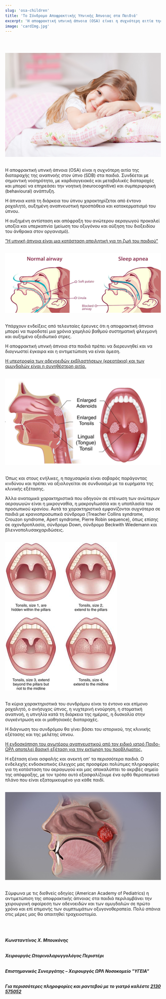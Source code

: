 ```yaml
---
slug: 'osa-children'
title: 'Το Σύνδρομο Αποφρακτικής Υπνικής Άπνοιας στα Παιδιά'
excerpt: 'Η αποφρακτική υπνική άπνοια (OSA) είναι η συχνότερη αιτία της διαταραχής της αναπνοής στον ύπνο (SDB) στα παιδιά.'
image: 'cardImg.jpg'
---
```


<br/>
<br/>

![cardImg](cardImg.jpg)
<br/>
<br/>

Η αποφρακτική υπνική άπνοια (OSA) είναι η συχνότερη αιτία της διαταραχής της αναπνοής στον ύπνο (SDB) στα παιδιά. Συνδέεται με σημαντική νοσηρότητα, με καρδιαγγειακές και μεταβολικές διαταραχές και μπορεί να επηρεάσει την νοητική (neurocognitive) και συμπεριφορική (behavioural) ανάπτυξη.

Η άπνοια κατά τη διάρκεια του ύπνου χαρακτηρίζεται από έντονο ροχαλητό, αυξημένη αναπνευστική προσπάθεια και κατακερματισμό του ύπνου.

Η αυξημένη αντίσταση και απόφραξη του ανώτερου αεραγωγού προκαλεί υποξία και υπερκαπνία (μείωση του οξυγόνου και αύξηση του διοξειδίου του άνθρακα στον οργανισμό).

<u>"Η υπνική άπνοια είναι μια κατάσταση απειλητική για τη ζωή του παιδιού"</u>
<br/>
<br/>

![sn2](sn2.jpg)
<br/>
<br/>

Υπάρχουν ενδείξεις από τελευταίες έρευνες ότι η αποφρακτική άπνοια μπορεί να πυροδοτεί μια χρόνια χαμηλού βαθμού συστηματική φλεγμονή και αυξημένο οξειδωτικό στρες.

Η αποφρακτική υπνική άπνοια στα παιδιά πρέπει να διερευνηθεί και να διαγνωστεί έγκαιρα και η αντιμετώπιση να είναι άμεση.

<u>Η υπερτροφία των αδενοειδών εκβλαστήσεων (κρεατάκια) και των αμυγδαλών είναι η συνηθέστερη αιτία.</u>
<br/>
<br/>

![sn3](sn3.jpg)
<br/>
<br/>

Όπως και στους ενήλικες, η παχυσαρκία είναι σοβαρός παράγοντας κινδύνου και πρέπει να αξιολογείται σε συνδυασμό με τα ευρήματα της κλινικής εξέτασης.

Άλλα ανατομικά χαρακτηριστικά που οδηγούν σε στένωση των ανώτερων αεραγωγών είναι η μικρογναθία, η μακρογλωσσία και η υποπλασία του προσωπικού κρανίου. Αυτά τα χαρακτηριστικά εμφανίζονται συχνότερα σε παιδιά με κρανιοπροσωπικά σύνδρομα (Treacher Collins syndrome, Crouzon syndrome, Apert syndrome, Pierre Robin sequence), όπως επίσης σε αχονδροπλασία, σύνδρομο Down, σύνδρομο Beckwith Wiedemann και βλεννοπολυσακχαριδώσεις.
<br/>
<br/>

![sn4](sn4.jpg)
<br/>
<br/>

Τα κύρια χαρακτηριστικά του συνδρόμου είναι το έντονο και επίμονο ροχαλητό, ο ανήσυχος ύπνος, η νυχτερινή ενούρηση, η στοματική αναπνοή, η υπνηλία κατά τη διάρκεια της ημέρας, η δυσκολία στην συγκέντρωση και οι μαθησιακές διαταραχές.

Η διάγνωση του συνδρόμου θα γίνει βάσει του ιστορικού, της κλινικής εξέτασης και της μελέτης ύπνου.

<u>Η ενδοσκόπηση του ανωτέρου αναπνευστικού από τον ειδικό ιατρό Παιδο-ΩΡΛ αποτελεί βασική εξέταση για την εκτίμηση του προβλήματος.</u>

Η εξέταση είναι ασφαλής και ανεκτή απ' τα περισσότερα παιδιά. Ο ενδελεχής ενδοσκοπικός έλεγχος μας προσφέρει πολύτιμες πληροφορίες για τη κατάσταση του αεραγωγού και μας αποκαλύπτει το ακριβές σημείο της απόφραξης, με τον τρόπο αυτό εξασφαλίζουμε ένα ορθό θεραπευτικό πλάνο που είναι εξατομικευμένο για κάθε παιδί.
<br/>
<br/>

![sn5](sn5.jpg)
<br/>
<br/>

Σύμφωνα με τις διεθνείς οδηγίες (American Academy of Pediatrics) η αντιμετώπιση της αποφρακτικής άπνοιας στα παιδιά περιλαμβάνει την χειρουργική αφαίρεση των αδενοειδών και των αμυγδαλών σε πρώτο χρόνο και επί επιμονής των συμπτωμάτων οξυγονοθεραπεία. Πολύ σπάνια στις μέρες μας θα απαιτηθεί τραχειοστομία.

<br/>
<br/>

###### **Κωνσταντίνος Χ. Μπουκόνης**

###### **Χειρουργός Ωτορινολαρυγγολόγος Περιστέρι**

###### **Επιστημονικός Συνεργάτης – Χειρουργός ΩΡΛ Νοσοκομείο "ΥΓΕΙΑ"**

###### **_Για περισσότερες πληροφορίες και ραντεβού με το γιατρό καλέστε [2130 575052](tel:2130575052 '2130 575052')_**
